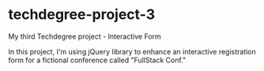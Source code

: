 # techdegree-project-3

My third Techdegree project - Interactive Form

In this project, I'm using jQuery library to enhance an interactive registration form for a fictional conference called "FullStack Conf."
